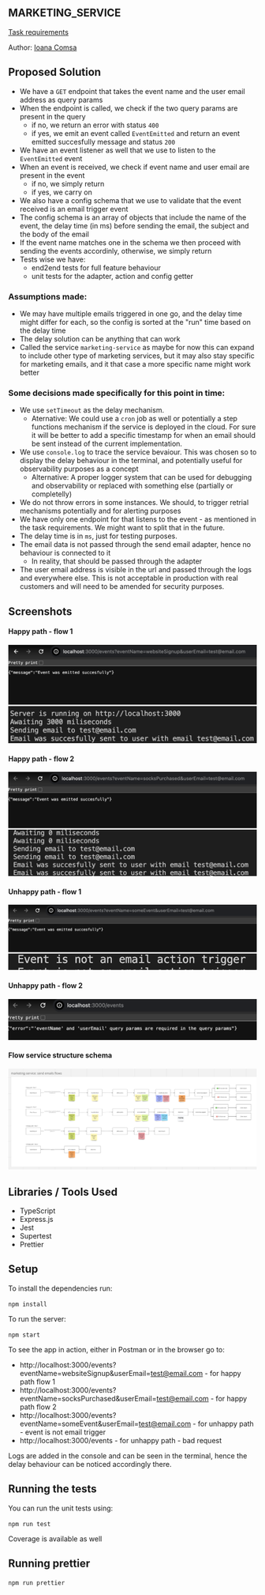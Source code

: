## MARKETING_SERVICE

[Task requirements](https://healthtech1.notion.site/Healthtech-1-Engineer-Take-Home-Test-7a0cf51aa622466eb851763ebc4bf2e6)

Author: [Ioana Comsa](mailto:ioanacomsa85@gmail.com)

## Proposed Solution

- We have a `GET` endpoint that takes the event name and the user email address as query params
- When the endpoint is called, we check if the two query params are present in the query
  - if no, we return an error with status `400`
  - if yes, we emit an event called `EventEmitted` and return an event emitted succesfully message and status `200`
- We have an event listener as well that we use to listen to the `EventEmitted` event
- When an event is received, we check if
  event name and user email are present in the event
  - if no, we simply return
  - if yes, we carry on
- We also have a config schema that we use to validate that the event received is an email trigger event
- The config schema is an array of objects that include the name of the event, the delay time (in ms) before sending the email, the subject and the body of the email
- If the event name matches one in the schema we then proceed with sending the events accordinly, otherwise, we simply return
- Tests wise we have:
  - end2end tests for full feature behaviour
  - unit tests for the adapter, action and config getter

### Assumptions made:

- We may have multiple emails triggered in one go, and the delay time might differ for each, so the config is sorted at the "run" time based on the delay time
- The delay solution can be anything that can work
- Called the service `marketing-service` as maybe for now this can expand to include other type of marketing services, but it may also stay specific for marketing emails, and it that case a more specific name might work better

### Some decisions made specifically for this point in time:

- We use `setTimeout` as the delay mechanism.
  - Aternative: We could use a `cron` job as well or potentially a step functions mechanism if the service is deployed in the cloud. For sure it will be better to add a specific timestamp for when an email should be sent instead of the current implementation.
- We use `console.log` to trace the service bevaiour. This was chosen so to display the delay behaviour in the terminal, and potentially useful for observability purposes as a concept
  - Alternative: A proper logger system that can be used for debugging and observability or replaced with something else (partially or completelly)
- We do not throw errors in some instances. We should, to trigger retrial mechanisms potentially and for alerting purposes
- We have only one endpoint for that listens to the event - as mentioned in the task requirements. We might want to split that in the future.
- The delay time is in `ms`, just for testing purposes.
- The email data is not passed through the send email adapter, hence no behaviour is connected to it
  - In reality, that should be passed through the adapter
- The user email address is visible in the url and passed through the logs and everywhere else. This is not acceptable in production with real customers and will need to be amended for security purposes.

## Screenshots

#### Happy path - flow 1

![alt text](assets/flow1a.png)
![alt text](assets/flow1b.png)

#### Happy path - flow 2

![alt text](assets/flow2a.png)
![alt text](assets/flow2b.png)

#### Unhappy path - flow 1

![alt text](assets/unhappy1a.png)
![alt text](assets/unhappy1b.png)

#### Unhappy path - flow 2

![alt text](assets/unhappy2.png)

#### Flow service structure schema

![alt text](assets/flowschema.png)

## Libraries / Tools Used

- TypeScript
- Express.js
- Jest
- Supertest
- Prettier

## Setup

To install the dependencies run:

`npm install`

To run the server:

`npm start`

To see the app in action, either in Postman or in the browser go to:

- http://localhost:3000/events?eventName=websiteSignup&userEmail=test@email.com - for happy path flow 1
- http://localhost:3000/events?eventName=socksPurchased&userEmail=test@email.com - for happy path flow 2
- http://localhost:3000/events?eventName=someEvent&userEmail=test@email.com - for unhappy path - event is not email trigger
- http://localhost:3000/events - for unhappy path - bad request

Logs are added in the console and can be seen in the terminal, hence the delay behaviour can be noticed accordingly there.

## Running the tests

You can run the unit tests using:

`npm run test`

Coverage is available as well

## Running prettier

`npm run prettier`
